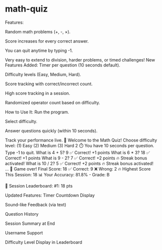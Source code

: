 # math-quiz
Features:

Random math problems (+, -, ×).

Score increases for every correct answer.

You can quit anytime by typing -1.

Very easy to extend to division, harder problems, or timed challenges!
New Features Added:
Timer per question (10 seconds default).

Difficulty levels (Easy, Medium, Hard).

Score tracking with correct/incorrect count.

High score tracking in a session.

Randomized operator count based on difficulty.

How to Use It:
Run the program.

Select difficulty.

Answer questions quickly (within 10 seconds).

Track your performance live.
🧠 Welcome to the Math Quiz!
Choose difficulty level: (1) Easy  (2) Medium  (3) Hard
2
⏱️ You have 10 seconds per question. Type -1 to quit.
What is 4 + 5? 9
✅ Correct! +1 points
What is 6 * 3? 18
✅ Correct! +1 points
What is 9 - 2? 7
✅ Correct! +2 points
🔥 Streak bonus activated!
What is 10 / 2? 5
✅ Correct! +2 points
🔥 Streak bonus activated!
...
🏁 Game over! Final Score: 18
✅ Correct: 9 ❌ Wrong: 2
🔥 Highest Score This Session: 18
📊 Your Accuracy: 81.8% - Grade: B

🏅 Session Leaderboard:
#1: 18 pts



Updated Features:
Timer Countdown Display

Sound-like Feedback (via text)

Question History

Session Summary at End

Username Support

Difficulty Level Display in Leaderboard
